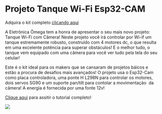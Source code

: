 # Projeto Tanque Wi-Fi Esp32-CAM

Adquira o kit completo [clicando aqui](https://www.eletronicaomega.com/tanque-esp32-cam)

A Eletrônica Ômega tem a honra de apresentar o seu mais novo projeto: Tanque Wi-Fi com Câmera! Neste projeto você irá controlar por Wi-if um tanque estremamente robusto, construído com 4 motores dc, 
o que resulta em uma excelente potência para superar obstáculos! E o melhor tudo, o tanque vem equipado com uma câmera para você ver tudo pela tela do seu celular!


Este é o kit ideal para os makers que se cansaram de projetos báicos e estão a procura de desafios mais avançados! O projeto usa o Esp32-Cam como placa controladora, 
uma ponte H L298N para controlar os motores, dois servos SG90 e um suporte pan/tilt para contolar a movimentação  da câmera! A energia é fornecida por uma fonte 12v!

[Clique aqui](https://www.youtube.com/watch?v=PIqHS1CT17Q) para assitir o tutorial completo!

[<img src="https://cdn.awsli.com.br/535/535286/arquivos/thumb-1.jpeg" />](https://www.youtube.com/watch?v=PIqHS1CT17Q)


